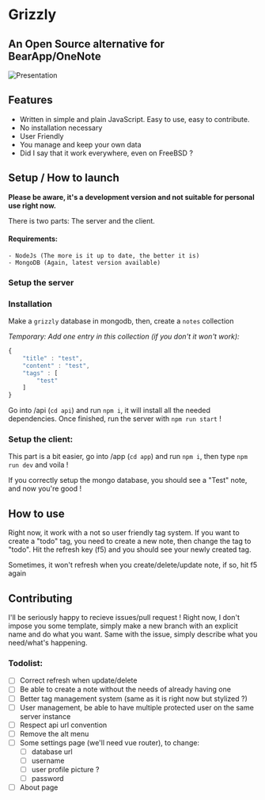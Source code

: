 # Grizzly
## An Open Source alternative for BearApp/OneNote

![Presentation](https://raw.githubusercontent.com/lveteau/Grizzly-app/master/screen/app.png)

## Features
- Written in simple and plain JavaScript. Easy to use, easy to contribute.
- No installation necessary
- User Friendly
- You manage and keep your own data
- Did I say that it work everywhere, even on FreeBSD ?

## Setup / How to launch

**Please be aware, it's a development version and not suitable for personal use right now.**

There is two parts: The server and the client.

#### Requirements:
    - NodeJs (The more is it up to date, the better it is)
    - MongoDB (Again, latest version available)
  
### Setup the server

### Installation

Make a ``grizzly`` database in mongodb, then, create a ``notes`` collection

*Temporary: Add one entry in this collection (if you don't it won't work):*
```js
{
    "title" : "test",
    "content" : "test",
    "tags" : [ 
        "test"
    ]
}
```
Go into /api (``cd api``) and run ``npm i``, it will install all the needed dependencies. Once finished, run the server with ``npm run start`` !

### Setup the client:
This part is a bit easier, go into /app (``cd app``) and run ``npm i``, then type ``npm run dev`` and voila !

If you correctly setup the mongo database, you should see a "Test" note, and now you're good !


## How to use

Right now, it work with a not so user friendly tag system. If you want to create a "todo" tag, you need to create a new note, then change the tag to "todo". Hit the refresh key (f5) and you should see your newly created tag.

Sometimes, it won't refresh when you create/delete/update note, if so, hit f5 again

## Contributing

I'll be seriously happy to recieve issues/pull request !
Right now, I don't impose you some template, simply make a new branch with an explicit name and do what you want. Same with the issue, simply describe what you need/what's happening.

### Todolist:

- [ ] Correct refresh when update/delete
- [ ] Be able to create a note without the needs of already having one
- [ ] Better tag management system (same as it is right now but stylized ?)
- [ ] User management, be able to have multiple protected user on the same server instance
- [ ] Respect api url convention 
- [ ] Remove the alt menu
- [ ] Some settings page (we'll need vue router), to change:
    - [ ] database url
    - [ ] username
    - [ ] user profile picture ?
    - [ ] password
- [ ] About page
